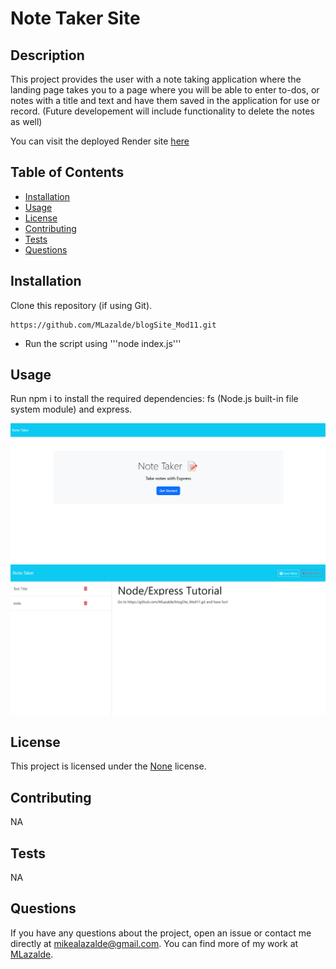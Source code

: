 # Note Taker Site

## Description

This project provides the user with a note taking application where the landing page takes you to a page where you will be able to enter to-dos, or notes with a title and text and have them saved in the application for use or record. (Future developement will include functionality to delete the notes as well)

You can visit the deployed Render site [here](https://notetakingapp-mod11.onrender.com)

## Table of Contents

- [Installation](#installation)
- [Usage](#usage)
- [License](#license)
- [Contributing](#contributing)
- [Tests](#tests)
- [Questions](#questions)

## Installation

Clone this repository (if using Git).

```
https://github.com/MLazalde/blogSite_Mod11.git
```

- Run the script using '''node index.js'''

## Usage

Run npm i to install the required dependencies: fs (Node.js built-in file system module) and express.

![Screenshot_landing-page](./public/assets/images/Screenshot%202024-07-04%20130201.png)
![Screenshot_notes-page](./public/assets/images/Screenshot%202024-07-04%20130302.png)

## License

This project is licensed under the [None]() license.

## Contributing

NA

## Tests

NA

## Questions

If you have any questions about the project, open an issue or contact me directly at mikealazalde@gmail.com. You can find more of my work at [MLazalde](https://github.com/MLazalde).
